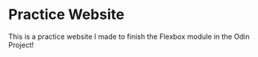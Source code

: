 # Practice Website

This is a practice website I made to finish the Flexbox module in the Odin Project!
